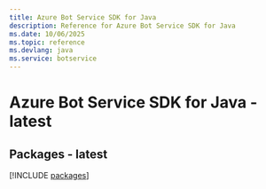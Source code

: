 ```yaml
---
title: Azure Bot Service SDK for Java
description: Reference for Azure Bot Service SDK for Java
ms.date: 10/06/2025
ms.topic: reference
ms.devlang: java
ms.service: botservice
---
```

# Azure Bot Service SDK for Java - latest
## Packages - latest
[!INCLUDE [packages](bot-service-index.md)]